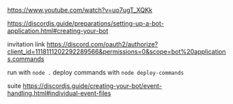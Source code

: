 
https://www.youtube.com/watch?v=uo7ugT_XQKk

https://discordjs.guide/preparations/setting-up-a-bot-application.html#creating-your-bot

invitation link https://discord.com/oauth2/authorize?client_id=1118111202292289566&permissions=0&scope=bot%20applications.commands

run with `node .`
deploy commands with `node deploy-commands`

suite https://discordjs.guide/creating-your-bot/event-handling.html#individual-event-files